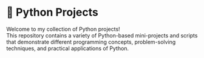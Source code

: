 # 🐍 Python Projects

Welcome to my collection of Python projects!  
This repository contains a variety of Python-based mini-projects and scripts that demonstrate different programming concepts, problem-solving techniques, and practical applications of Python.

